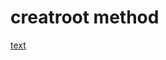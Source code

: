 # creatroot method
[text](https://medium.com/@Roshan-jha/virtual-dom-fibre-and-reconciliation-1d53e4ce673f)